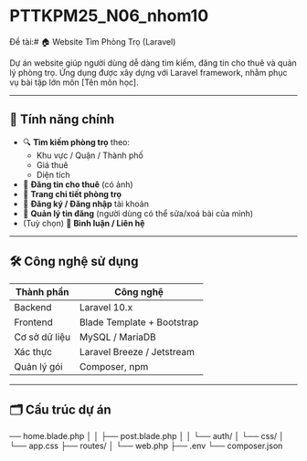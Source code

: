 # PTTKPM25_N06_nhom10
Đề tài:# 🏠 Website Tìm Phòng Trọ (Laravel)

Dự án website giúp người dùng dễ dàng tìm kiếm, đăng tin cho thuê và quản lý phòng trọ. Ứng dụng được xây dựng với Laravel framework, nhằm phục vụ bài tập lớn môn [Tên môn học].

---

## 🚀 Tính năng chính

- 🔍 **Tìm kiếm phòng trọ** theo:
  - Khu vực / Quận / Thành phố
  - Giá thuê
  - Diện tích
- 📝 **Đăng tin cho thuê** (có ảnh)
- 📄 **Trang chi tiết phòng trọ**
- 👤 **Đăng ký / Đăng nhập** tài khoản
- 🧰 **Quản lý tin đăng** (người dùng có thể sửa/xoá bài của mình)
- (Tuỳ chọn) 💬 **Bình luận / Liên hệ**

---

## 🛠️ Công nghệ sử dụng

| Thành phần | Công nghệ         |
|------------|-------------------|
| Backend    | Laravel 10.x       |
| Frontend   | Blade Template + Bootstrap |
| Cơ sở dữ liệu | MySQL / MariaDB    |
| Xác thực   | Laravel Breeze / Jetstream |
| Quản lý gói | Composer, npm       |

---

## 🗂️ Cấu trúc dự án

── home.blade.php
│ │ ├── post.blade.php
│ │ └── auth/
│ └── css/
│ └── app.css
├── routes/
│ └── web.php
├── .env
└── composer.json
